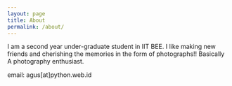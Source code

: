 ```yaml
---
layout: page
title: About
permalink: /about/
---
```

I am a second year under-graduate student in IIT BEE. I like making new friends and cherishing the memories in the form of photographs!! Basically A photography enthusiast.


email: agus[at]python.web.id
